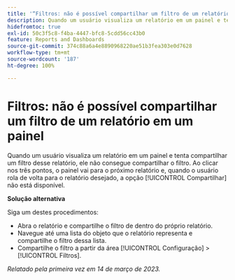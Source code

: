 ```yaml
---
title: '“Filtros: não é possível compartilhar um filtro de um relatório em um painel”'
description: Quando um usuário visualiza um relatório em um painel e tenta compartilhar um filtro desse relatório, ele não consegue compartilhar o filtro. Ao clicar nos três pontos, o painel vai para o próximo relatório e, quando o usuário rola de volta para o relatório desejado, a opção Compartilhar não está disponível.
hidefromtoc: true
exl-id: 50c3f5c8-f4ba-4447-bfc8-5cdd56cc43b0
feature: Reports and Dashboards
source-git-commit: 374c88a6a4e8890968220ae51b3fea303e0d7628
workflow-type: tm+mt
source-wordcount: '187'
ht-degree: 100%

---
```


# Filtros: não é possível compartilhar um filtro de um relatório em um painel

<!--Requested article: Valid issue, won't fix:-->

Quando um usuário visualiza um relatório em um painel e tenta compartilhar um filtro desse relatório, ele não consegue compartilhar o filtro. Ao clicar nos três pontos, o painel vai para o próximo relatório e, quando o usuário rola de volta para o relatório desejado, a opção [!UICONTROL Compartilhar] não está disponível.

**Solução alternativa**

Siga um destes procedimentos:

* Abra o relatório e compartilhe o filtro de dentro do próprio relatório.
* Navegue até uma lista do objeto que o relatório representa e compartilhe o filtro dessa lista.
* Compartilhe o filtro a partir da área [!UICONTROL Configuração] > [!UICONTROL Filtros].

_Relatado pela primeira vez em 14 de março de 2023._
